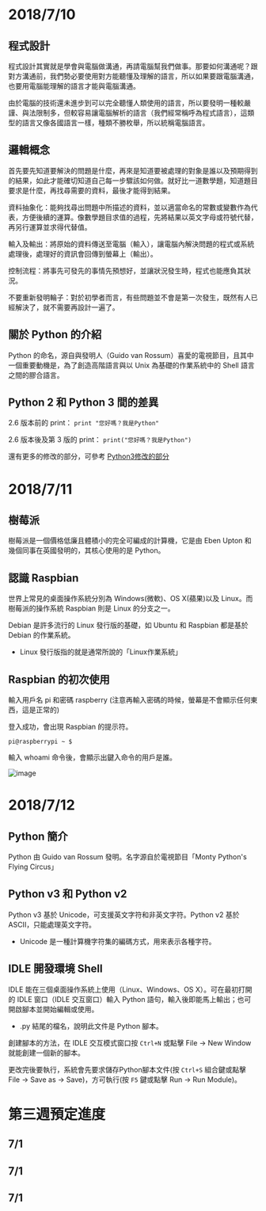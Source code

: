 
# 2018/7/10

## 程式設計

程式設計其實就是學會與電腦做溝通，再請電腦幫我們做事。那要如何溝通呢？跟對方溝通前，我們勢必要使用對方能聽懂及理解的語言，所以如果要跟電腦溝通，也要用電腦能理解的語言才能與電腦溝通。

由於電腦的技術還未進步到可以完全聽懂人類使用的語言，所以要發明一種較嚴謹、與法限制多，但較容易讓電腦解析的語言（我們經常稱呼為程式語言），這類型的語言又像各國語言一樣，種類不勝枚舉，所以統稱電腦語言。

## 邏輯概念

首先要先知道要解決的問題是什麼，再來是知道要被處理的對象是誰以及預期得到的結果，如此才能確切知道自己每一步驟該如何做。就好比一道數學題，知道題目要求是什麼，再找尋需要的資料，最後才能得到結果。

資料抽象化：能夠找尋出問題中所描述的資料，並以適當命名的常數或變數作為代表，方便後續的運算。像數學題目求值的過程，先將結果以英文字母或符號代替，再另行運算並求得代替值。

輸入及輸出：將原始的資料傳送至電腦（輸入），讓電腦內解決問題的程式或系統處理後，處理好的資訊會回傳到螢幕上（輸出）。

控制流程：將事先可發先的事情先預想好，並讓狀況發生時，程式也能應負其狀況。

不要重新發明輪子：對於初學者而言，有些問題並不會是第一次發生，既然有人已經解決了，就不需要再設計一遍了。

## 關於 Python 的介紹
Python 的命名，源自與發明人（Guido van Rossum）喜愛的電視節目，且其中一個重要動機是，為了創造高階語言與以 Unix 為基礎的作業系統中的 Shell 語言之間的膠合語言。

## Python 2 和 Python 3 間的差異
2.6 版本前的 print： ``print "您好嗎？我是Python"``

2.6 版本後及第 3 版的 print： ``print("您好嗎？我是Python")``

還有更多的修改的部分，可參考 [Python3修改的部分](https://docs.python.org/3/whatsnew/3.0.html)

# 2018/7/11

## 樹莓派

樹莓派是一個價格低廉且體積小的完全可編成的計算機，它是由 Eben Upton 和幾個同事在英國發明的，其核心使用的是 Python。

## 認識 Raspbian

世界上常見的桌面操作系統分別為 Windows(微軟)、OS X(蘋果)以及 Linux。而樹莓派的操作系統 Raspbian 則是 Linux 的分支之一。

Debian 是許多流行的 Linux 發行版的基礎，如 Ubuntu 和 Raspbian 都是基於 Debian 的作業系統。
+ Linux 發行版指的就是通常所說的「Linux作業系統」

## Raspbian 的初次使用
輸入用戶名 pi 和密碼 raspberry (注意再輸入密碼的時候，螢幕是不會顯示任何東西，這是正常的)

登入成功，會出現 Raspbian 的提示符。

```pi@raspberrypi ~ $```

輸入 whoami 命令後，會顯示出鍵入命令的用戶是誰。

![image](https://raw.githubusercontent.com/a010891000/test/master/image/Raspbian/1.png)

# 2018/7/12

## Python 簡介
Python 由 Guido van Rossum 發明。名字源自於電視節目「Monty Python's Flying Circus」

## Python v3 和 Python v2

Python v3 基於 Unicode，可支援英文字符和非英文字符。Python v2 基於 ASCII，只能處理英文字符。
+ Unicode 是一種計算機字符集的編碼方式，用來表示各種字符。

## IDLE 開發環境 Shell
IDLE 能在三個桌面操作系統上使用（Linux、Windows、OS X）。可在最初打開的 IDLE 窗口（IDLE 交互窗口）輸入 Python 語句，輸入後即能馬上輸出；也可開啟腳本並開始編輯或使用。
+ .py 結尾的檔名，說明此文件是 Python 腳本。

創建腳本的方法，在 IDLE 交互模式窗口按 `Ctrl+N` 或點擊 File → New Window 就能創建一個新的腳本。

更改完後要執行，系統會先要求儲存Python腳本文件(按 `Ctrl+S` 組合鍵或點擊 File → Save as → Save)，方可執行(按 `F5` 鍵或點擊 Run → Run Module)。

<!--
請具體按照時間、預計規劃的工作規劃。請合理思考你實際有辦法投入的時間。目前你是沒辦法領到薪資的部分，需要清楚地問自己，如果沒拿到錢，你能做多久與堅持多久?
-->


# 第三週預定進度
## 7/1
## 7/1
## 7/1
